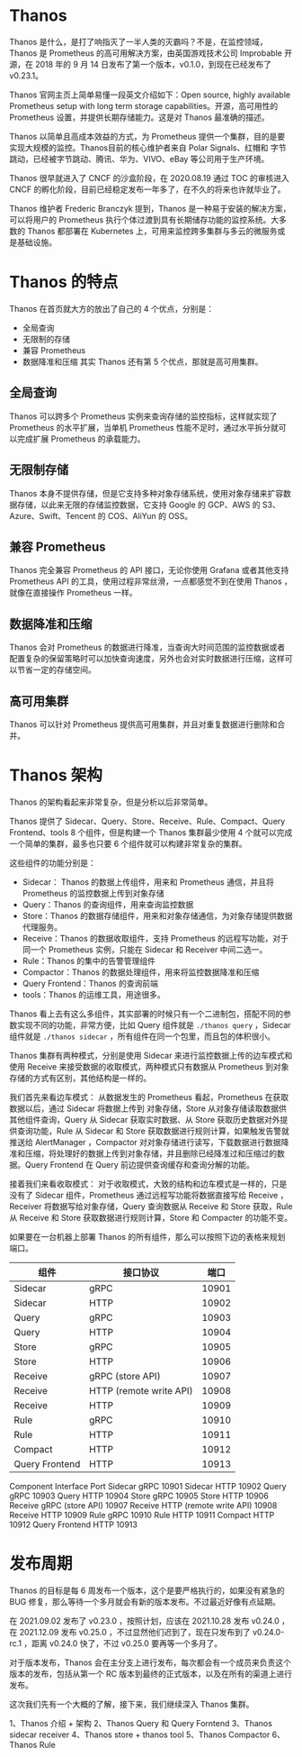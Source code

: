 # Thanos

Thanos 是什么，是打了响指灭了一半人类的灭霸吗？不是，在监控领域，Thanos 是 Prometheus 的高可用解决方案，由英国游戏技术公司 Improbable 开源，在 2018 年的 9 月 14 日发布了第一个版本，v0.1.0，到现在已经发布了 v0.23.1。

Thanos 官网主页上简单易懂一段英文介绍如下：Open source, highly available Prometheus setup with long term storage capabilities。开源，高可用性的 Prometheus 设置，并提供长期存储能力。这是对 Thanos 最准确的描述。

Thanos 以简单且高成本效益的方式，为 Prometheus 提供一个集群，目的是要实现大规模的监控。Thanos目前的核心维护者来自 Polar Signals、红帽和 字节跳动，已经被字节跳动、腾讯、华为、VIVO、eBay 等公司用于生产环境。

Thanos 很早就进入了 CNCF 的沙盒阶段，在 2020.08.19 通过 TOC 的审核进入 CNCF 的孵化阶段，目前已经稳定发布一年多了，在不久的将来也许就毕业了。

Thanos 维护者 Frederic Branczyk 提到，Thanos 是一种易于安装的解决方案，可以将用户的 Prometheus 执行个体过渡到具有长期储存功能的监控系统。大多数的 Thanos 都部署在 Kubernetes 上，可用来监控跨多集群与多云的微服务或是基础设施。

# Thanos 的特点

Thanos 在首页就大方的放出了自己的 4 个优点，分别是：

* 全局查询
* 无限制的存储
* 兼容 Prometheus
* 数据降准和压缩
其实 Thanos 还有第 5 个优点，那就是高可用集群。

## 全局查询
Thanos 可以跨多个 Prometheus 实例来查询存储的监控指标，这样就实现了 Prometheus 的水平扩展，当单机 Prometheus 性能不足时，通过水平拆分就可以完成扩展 Prometheus 的承载能力。

## 无限制存储
Thanos 本身不提供存储，但是它支持多种对象存储系统，使用对象存储来扩容数据存储，以此来无限的存储监控数据，它支持 Google 的 GCP、AWS 的 S3、Azure、Swift、Tencent 的 COS、AliYun 的 OSS。

## 兼容 Prometheus
Thanos 完全兼容 Prometheus 的 API 接口，无论你使用 Grafana 或者其他支持 Prometheus API 的工具，使用过程非常丝滑，一点都感觉不到在使用 Thanos ，就像在直接操作 Prometheus 一样。
## 数据降准和压缩

Thanos 会对 Prometheus 的数据进行降准，当查询大时间范围的监控数据或者配置复杂的保留策略时可以加快查询速度，另外也会对实时数据进行压缩，这样可以节省一定的存储空间。

## 高可用集群

Thanos 可以针对 Prometheus 提供高可用集群，并且对重复数据进行删除和合并。


# Thanos 架构

Thanos 的架构看起来非常复杂，但是分析以后非常简单。

Thanos 提供了 Sidecar、Query、Store、Receive、Rule、Compact、Query Frontend、tools 8 个组件，但是构建一个 Thanos 集群最少使用 4 个就可以完成一个简单的集群，最多也只要 6 个组件就可以构建非常复杂的集群。

这些组件的功能分别是：
* Sidecar： Thanos 的数据上传组件，用来和 Prometheus 通信，并且将 Prometheus 的监控数据上传到对象存储
* Query：Thanos 的查询组件，用来查询监控数据
* Store：Thanos 的数据存储组件，用来和对象存储通信，为对象存储提供数据代理服务。
* Receive：Thanos 的数据收取组件，支持 Prometheus 的远程写功能，对于同一个 Prometheus 实例，只能在 Sidecar 和 Receiver 中间二选一。
* Rule：Thanos 的集中的告警管理组件
* Compactor：Thanos 的数据处理组件，用来将监控数据降准和压缩
* Query Frontend：Thanos 的查询前端
* tools：Thanos 的运维工具，用途很多。

Thanos 看上去有这么多组件，其实部署的时候只有一个二进制包，搭配不同的参数实现不同的功能，非常方便，比如 Query 组件就是 `./thanos query` ，Sidecar 组件就是 `./thanos sidecar` ，所有组件在同一个包里，而且包的体积很小。

Thanos 集群有两种模式，分别是使用 Sidecar 来进行监控数据上传的边车模式和使用 Receive 来接受数据的收取模式，两种模式只有数据从 Prometheus 到对象存储的方式有区别，其他结构是一样的。

我们首先来看边车模式：
从数据发生的 Prometheus 看起，Prometheus 在获取数据以后，通过 Sidecar 将数据上传到 对象存储，Store 从对象存储读取数据供其他组件查询，Query 从 Sidecar 获取实时数据、从 Store 获取历史数据对外提供查询功能，Rule 从 Sidecar 和 Store 获取数据进行规则计算，如果触发告警就推送给 AlertManager ，Compactor 对对象存储进行读写，下载数据进行数据降准和压缩，将处理好的数据上传到对象存储，并且删除已经降准过和压缩过的数据。Query Frontend 在 Query 前边提供查询缓存和查询分解的功能。

接着我们来看收取模式：
对于收取模式，大致的结构和边车模式是一样的，只是没有了 Sidecar 组件，Prometheus 通过远程写功能将数据直接写给 Receive ，Receiver 将数据写给对象存储，Query 查询数据从 Receive 和 Store 获取，Rule 从 Receive 和 Store 获取数据进行规则计算，Store 和 Compacter 的功能不变。


如果要在一台机器上部署 Thanos 的所有组件，那么可以按照下边的表格来规划端口。


组件	|接口协议	|端口
| --- | --- | --- |
Sidecar	|gRPC	|10901
Sidecar	|HTTP	|10902
Query	|gRPC	|10903
Query	|HTTP	|10904
Store	|gRPC	|10905
Store	|HTTP	|10906
Receive	|gRPC (store API)	|10907
Receive	|HTTP (remote write API)	|10908
Receive	|HTTP	|10909
Rule	|gRPC	|10910
Rule	|HTTP	|10911
Compact	|HTTP	|10912
Query Frontend	|HTTP	|10913


Component	Interface	Port
Sidecar	gRPC	10901
Sidecar	HTTP	10902
Query	gRPC	10903
Query	HTTP	10904
Store	gRPC	10905
Store	HTTP	10906
Receive	gRPC (store API)	10907
Receive	HTTP (remote write API)	10908
Receive	HTTP	10909
Rule	gRPC	10910
Rule	HTTP	10911
Compact	HTTP	10912
Query Frontend	HTTP	10913


# 发布周期

Thanos 的目标是每 6 周发布一个版本，这个是要严格执行的，如果没有紧急的 BUG 修复，那么等待一个多月就会有新的版本发布。不过最近好像有点延期。

在 2021.09.02 发布了 v0.23.0 ，按照计划，应该在 2021.10.28 发布 v0.24.0 ，在 2021.12.09 发布 v0.25.0 ，不过显然他们迟到了，现在只发布到了 v0.24.0-rc.1 ，距离 v0.24.0 快了，不过 v0.25.0 要再等一个多月了。

对于版本发布，Thanos 会在主分支上进行发布，每次都会有一个成员来负责这个版本的发布，包括从第一个 RC 版本到最终的正式版本，以及在所有的渠道上进行发布。


这次我们先有一个大概的了解，接下来，我们继续深入 Thanos 集群。



1、Thanos 介绍 + 架构
2、Thanos Query  和 Query Forntend
3、Thanos sidecar receiver
4、Thanos store + thanos tool
5、Thanos Compactor
6、Thanos Rule